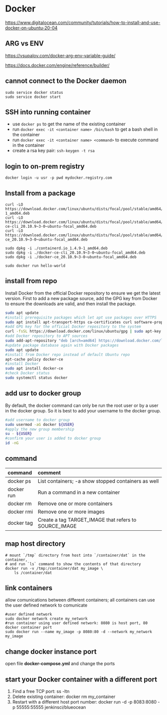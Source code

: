 # Docker

https://www.digitalocean.com/community/tutorials/how-to-install-and-use-docker-on-ubuntu-20-04

## ARG vs ENV
https://vsupalov.com/docker-arg-env-variable-guide/

https://docs.docker.com/engine/reference/builder/

## cannot connect to the Docker daemon
```
sudo service docker status
sudo service docker start
```

## SSH into running container
  * use `docker ps` to get the name of the existing container
  * run `docker exec -it <container name> /bin/bash` to get a bash shell in the container
  * run `docker exec -it <container name> <command>` to execute command in the container
  * create a rsa key pair: `ssh-keygen -t rsa`

## login to on-prem registry
```
docker login -u usr -p pwd mydocker.registry.com
```

## Install from a package
```
curl -LO https://download.docker.com/linux/ubuntu/dists/focal/pool/stable/amd64/containerd.io_1.4.9-1_amd64.deb
curl -LO https://download.docker.com/linux/ubuntu/dists/focal/pool/stable/amd64/docker-ce-cli_20.10.9~3-0~ubuntu-focal_amd64.deb
curl -LO https://download.docker.com/linux/ubuntu/dists/focal/pool/stable/amd64/docker-ce_20.10.9~3-0~ubuntu-focal_amd64.deb

sudo dpkg -i ./containerd.io_1.4.9-1_amd64.deb
sudo dpkg -i ./docker-ce-cli_20.10.9~3-0~ubuntu-focal_amd64.deb
sudo dpkg -i ./docker-ce_20.10.9~3-0~ubuntu-focal_amd64.deb

sudo docker run hello-world
```

## install from repo
Install Docker from the official Docker repository to ensure we get the latest version. First to add a new package source, add the GPG key from Docker to ensure the downloads are valid, and then install the package.

```bash
sudo apt update
#install prerequisite packages which let apt use packages over HTTPS
sudo apt install apt-transport-https ca-certificates curl software-properties-common
#add GPG key for the official Docker repository to the system
curl -fsSL https://download.docker.com/linux/ubuntu/gpg | sudo apt-key add -
#add Docker repository to APT sources
sudo add-apt-repository "deb [arch=amd64] https://download.docker.com/linux/ubuntu focal stable"
#update package database again with Docker packages
sudo apt update
#install from Docker repo instead of default Ubuntu repo
apt-cache policy docker-ce
#install Docker
sudo apt install docker-ce
#check Docker status
sudo systemctl status docker
```

## add usr to docker group
By default, the docker command can only be run the root user or by a user in the docker group. So it is best to add your username to the docker group.
```bash
#add username to docker group
sudo usermod -aG docker ${USER}
#apply the new group membership
su - ${USER}
#confirm your user is added to docker group
id -nG
```

## command
|command |comment |
|:--|:--|
|docker ps |List containers; -a show stopped containers as well|
|docker run |Run a command in a new container|
|docker rm |Remove one or more containers|
|docker rmi |Remove one or more images|
|docker tag |Create a tag TARGET_IMAGE that refers to SOURCE_IMAGE|

## map host directory
```
# mount `/tmp` directory from host into `/container/dat` in the container, 
# and run `ls` command to show the contents of that directory
docker run -v /tmp:/container/dat my_image \
    ls /container/dat
```

## link containers
allow comunications between different containers; all containers can use the user defined network to comunicate
```
#user defined network
sudo docker network create my_network
#run container using user defined network: 8080 is host port, 80 docker container port
sudo docker run --name my_image -p 8080:80 -d --network my_network my_image
```

## change docker instance port
open file **docker-compose.yml** and change the ports

## start your Docker container with a different port
1. Find a free TCP port: ss -ltn
2. Delete existing container: docker rm my_container
3. Restart with a different host port number: docker run -d -p 8083:8080 -p 55555:55555 jenkinsci/blueocean
